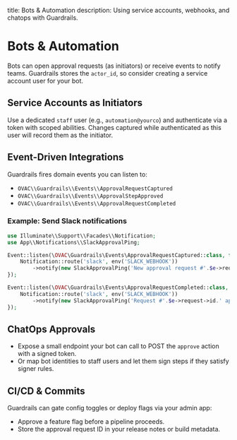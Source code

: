 title: Bots & Automation
description: Using service accounts, webhooks, and chatops with Guardrails.

# Bots & Automation

Bots can open approval requests (as initiators) or receive events to notify teams. Guardrails stores the `actor_id`, so consider creating a service account user for your bot.

## Service Accounts as Initiators

Use a dedicated `staff` user (e.g., `automation@yourco`) and authenticate via a token with scoped abilities. Changes captured while authenticated as this user will record them as the initiator.

## Event-Driven Integrations

Guardrails fires domain events you can listen to:

- `OVAC\\Guardrails\\Events\\ApprovalRequestCaptured`
- `OVAC\\Guardrails\\Events\\ApprovalStepApproved`
- `OVAC\\Guardrails\\Events\\ApprovalRequestCompleted`

### Example: Send Slack notifications

```php
use Illuminate\\Support\\Facades\\Notification;
use App\\Notifications\\SlackApprovalPing;

Event::listen(\OVAC\Guardrails\Events\ApprovalRequestCaptured::class, function ($e) {
    Notification::route('slack', env('SLACK_WEBHOOK'))
        ->notify(new SlackApprovalPing('New approval request #'.$e->request->id));
});

Event::listen(\OVAC\Guardrails\Events\ApprovalRequestCompleted::class, function ($e) {
    Notification::route('slack', env('SLACK_WEBHOOK'))
        ->notify(new SlackApprovalPing('Request #'.$e->request->id.' approved.'));
});
```

## ChatOps Approvals

- Expose a small endpoint your bot can call to POST the `approve` action with a signed token.
- Or map bot identities to staff users and let them sign steps if they satisfy signer rules.

## CI/CD & Commits

Guardrails can gate config toggles or deploy flags via your admin app:

- Approve a feature flag before a pipeline proceeds.
- Store the approval request ID in your release notes or build metadata.
